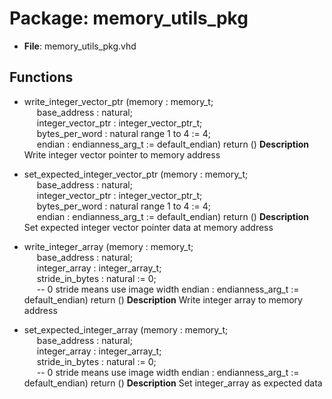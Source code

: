 # Package: memory_utils_pkg

- **File**: memory_utils_pkg.vhd
## Functions
- write_integer_vector_ptr <font id="function_arguments">(memory : memory_t;<br><span style="padding-left:20px"> base_address : natural;<br><span style="padding-left:20px"> integer_vector_ptr : integer_vector_ptr_t;<br><span style="padding-left:20px"> bytes_per_word : natural range 1 to 4 := 4;<br><span style="padding-left:20px"> endian : endianness_arg_t := default_endian) </font> <font id="function_return">return ()</font>
**Description**
 Write integer vector pointer to memory address

- set_expected_integer_vector_ptr <font id="function_arguments">(memory : memory_t;<br><span style="padding-left:20px"> base_address : natural;<br><span style="padding-left:20px"> integer_vector_ptr : integer_vector_ptr_t;<br><span style="padding-left:20px"> bytes_per_word : natural range 1 to 4 := 4;<br><span style="padding-left:20px"> endian : endianness_arg_t := default_endian) </font> <font id="function_return">return ()</font>
**Description**
 Set expected integer vector pointer data at memory address

- write_integer_array <font id="function_arguments">(memory : memory_t;<br><span style="padding-left:20px"> base_address : natural;<br><span style="padding-left:20px"> integer_array : integer_array_t;<br><span style="padding-left:20px"> stride_in_bytes : natural := 0;<br><span style="padding-left:20px"> -- 0 stride means use image width endian : endianness_arg_t := default_endian) </font> <font id="function_return">return ()</font>
**Description**
 Write integer array to memory address

- set_expected_integer_array <font id="function_arguments">(memory : memory_t;<br><span style="padding-left:20px"> base_address : natural;<br><span style="padding-left:20px"> integer_array : integer_array_t;<br><span style="padding-left:20px"> stride_in_bytes : natural := 0;<br><span style="padding-left:20px"> -- 0 stride means use image width endian : endianness_arg_t := default_endian) </font> <font id="function_return">return ()</font>
**Description**
 Set integer_array as expected data

